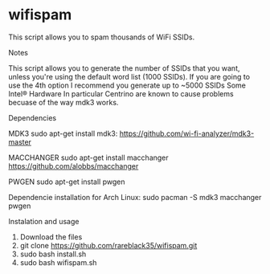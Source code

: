 # wifispam

This script allows you to spam thousands of WiFi SSIDs.

Notes

This script allows you to generate the number of SSIDs that you want, unless you're using the default word list (1000 SSIDs).
If you are going to use the 4th option I recommend you generate up to ~5000 SSIDs
Some Intel® Hardware In particular Centrino are known to cause problems becuase of the way mdk3 works.

Dependencies

MDK3 sudo apt-get install mdk3: https://github.com/wi-fi-analyzer/mdk3-master

MACCHANGER sudo apt-get install macchanger https://github.com/alobbs/macchanger

PWGEN sudo apt-get install pwgen

Dependencie installation for Arch Linux: sudo pacman -S mdk3 macchanger pwgen


Instalation and usage

1. Download the files 
2. git clone https://github.com/rareblack35/wifispam.git
3. sudo bash install.sh 
4. sudo bash wifispam.sh



